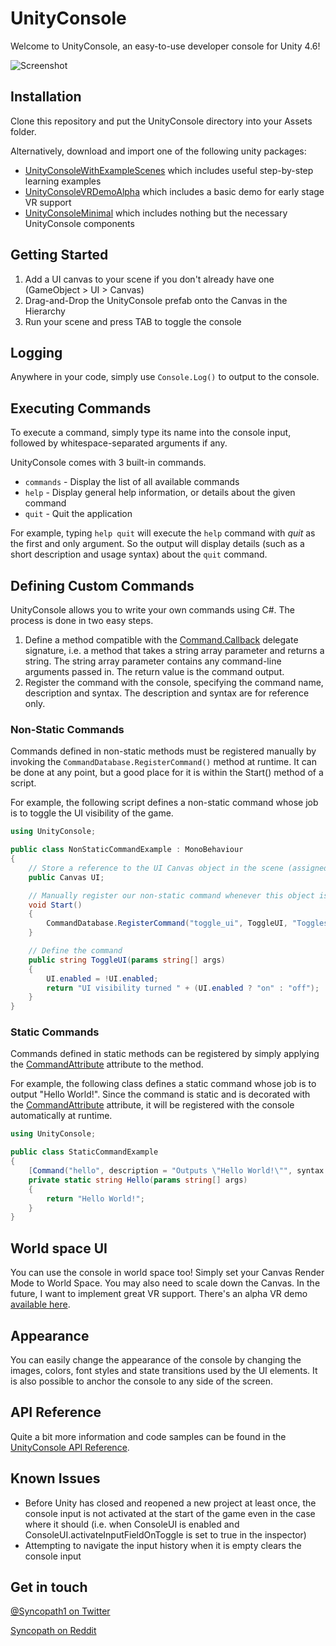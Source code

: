 UnityConsole
===============
Welcome to UnityConsole, an easy-to-use developer console for Unity 4.6!

![Screenshot](https://dl.dropboxusercontent.com/u/106740647/UnityConsole/ScreenshotCropped.jpg)

## Installation
Clone this repository and put the UnityConsole directory into your Assets folder.

Alternatively, download and import one of the following unity packages:
- [UnityConsoleWithExampleScenes](http://wenzil.github.io/UnityConsole/) which includes useful step-by-step learning examples
- [UnityConsoleVRDemoAlpha](http://wenzil.github.io/UnityConsole/)  which includes a basic demo for early stage VR support
- [UnityConsoleMinimal](http://wenzil.github.io/UnityConsole/) which includes nothing but the necessary UnityConsole components

## Getting Started
1. Add a UI canvas to your scene if you don't already have one (GameObject > UI > Canvas)
2. Drag-and-Drop the UnityConsole prefab onto the Canvas in the Hierarchy
3. Run your scene and press TAB to toggle the console

## Logging
Anywhere in your code, simply use ```Console.Log()``` to output to the console.

## Executing Commands
To execute a command, simply type its name into the console input, followed by whitespace-separated arguments if any. 

UnityConsole comes with 3 built-in commands.
- `commands` - Display the list of all available commands
- `help` - Display general help information, or details about the given command
- `quit` - Quit the application

For example, typing ```help quit``` will execute the `help` command with *quit* as the first and only argument. So the output will display details (such as a short description and usage syntax) about the `quit` command.

## Defining Custom Commands
UnityConsole allows you to write your own commands using C#. The process is done in two easy steps.

1. Define a method compatible with the [Command.Callback](http://wenzil.github.io/UnityConsole/index.html#unityconsole-namespace-command-callback) delegate signature, i.e. a method that takes a string array parameter and returns a string. The string array parameter contains any command-line arguments passed in. The return value is the command output.
2. Register the command with the console, specifying the command name, description and syntax. The description and syntax are for reference only.

### Non-Static Commands
Commands defined in non-static methods must be registered manually by invoking the ```CommandDatabase.RegisterCommand()``` method at runtime. It can be done at any point, but a good place for it is within the Start() method of a script.

For example, the following script defines a non-static command whose job is to toggle the UI visibility of the game.
```csharp
using UnityConsole;

public class NonStaticCommandExample : MonoBehaviour
{
    // Store a reference to the UI Canvas object in the scene (assigned from the inspector)
    public Canvas UI;

    // Manually register our non-static command whenever this object is initialized
    void Start()
    {
        CommandDatabase.RegisterCommand("toggle_ui", ToggleUI, "Toggles the UI visibility", "toggle_ui");
    }

    // Define the command
    public string ToggleUI(params string[] args)
    {
        UI.enabled = !UI.enabled;
        return "UI visibility turned " + (UI.enabled ? "on" : "off");
    }
}
```

### Static Commands
Commands defined in static methods can be registered by simply applying the [CommandAttribute](http://wenzil.github.io/UnityConsole/index.html#unityconsole-namespace-commandattribute) attribute to the method. 

For example, the following class defines a static command whose job is to output "Hello World!". Since the command is static and is decorated with the [CommandAttribute](http://wenzil.github.io/UnityConsole/index.html#unityconsole-namespace-commandattribute) attribute, it will be registered with the console automatically at runtime.
```csharp
using UnityConsole;

public class StaticCommandExample
{
    [Command("hello", description = "Outputs \"Hello World!\"", syntax = "hello")]
    private static string Hello(params string[] args)
    {
        return "Hello World!";
    }
}
```

## World space UI
You can use the console in world space too! Simply set your Canvas Render Mode to World Space. You may also need to scale down the Canvas. In the future, I want to implement great VR support. There's an alpha VR demo [available here](http://wenzil.github.io/UnityConsole/).

## Appearance
You can easily change the appearance of the console by changing the images, colors, font styles and state transitions used by the UI elements. It is also possible to anchor the console to any side of the screen.

## API Reference
Quite a bit more information and code samples can be found in the [UnityConsole API Reference](http://wenzil.github.io/UnityConsole/).

## Known Issues
- Before Unity has closed and reopened a new project at least once, the console input is not activated at the start of the game even in the case where it should (i.e. when ConsoleUI is enabled and ConsoleUI.activateInputFieldOnToggle is set to true in the inspector)
- Attempting to navigate the input history when it is empty clears the console input

## Get in touch
[@Syncopath1 on Twitter](https://twitter.com/Syncopath1)

[Syncopath on Reddit](http://www.reddit.com/user/Syncopath)
